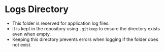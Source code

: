 # Logs Directory

- This folder is reserved for application log files.  
- It is kept in the repository using `.gitkeep` to ensure the directory exists even when empty.  
- Keeping this directory prevents errors when logging if the folder does not exist.